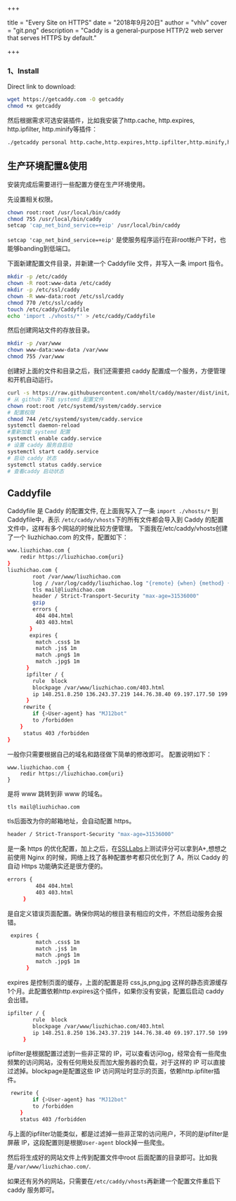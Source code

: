 +++

title = "Every Site on HTTPS"
date = "2018年9月20日"
author = "vhlv"
cover = "git.png"
description = "Caddy is a general-purpose HTTP/2 web server that serves HTTPS by default."

+++

### 1、Install

Direct link to download: 

```bash
wget https://getcaddy.com -O getcaddy
chmod +x getcaddy
```

然后根据需求可选安装插件，比如我安装了http.cache, http.expires, http.ipfilter, http.minify等插件：

```bash
./getcaddy personal http.cache,http.expires,http.ipfilter,http.minify,http.nobots,http.ratelimit
```



## 生产环境配置&使用

安装完成后需要进行一些配置方便在生产环境使用。

先设置相关权限。

```sh
chown root:root /usr/local/bin/caddy
chmod 755 /usr/local/bin/caddy
setcap 'cap_net_bind_service=+eip' /usr/local/bin/caddy
```

`setcap 'cap_net_bind_service=+eip'` 是使服务程序运行在非root帐户下时，也能够banding到低端口。

下面新建配置文件目录，并新建一个 Caddyfile 文件，并写入一条 import 指令。

```sh
mkdir -p /etc/caddy
chown -R root:www-data /etc/caddy
mkdir -p /etc/ssl/caddy
chown -R www-data:root /etc/ssl/caddy
chmod 770 /etc/ssl/caddy
touch /etc/caddy/Caddyfile
echo 'import ./vhosts/*' > /etc/caddy/Caddyfile
```

然后创建网站文件的存放目录。

```bash
mkdir -p /var/www
chown www-data:www-data /var/www
chmod 755 /var/www
```

创建好上面的文件和目录之后，我们还需要把 caddy 配置成一个服务，方便管理和开机自动运行。

```bash
curl -s https://raw.githubusercontent.com/mholt/caddy/master/dist/init/linux-systemd/caddy.service -o /etc/systemd/system/caddy.service
# 从 github 下载 systemd 配置文件
chown root:root /etc/systemd/system/caddy.service   
# 配置权限
chmod 744 /etc/systemd/system/caddy.service
systemctl daemon-reload         
#重新加载 systemd 配置
systemctl enable caddy.service  
# 设置 caddy 服务自启动
systemctl start caddy.service   
# 启动 caddy 状态
systemctl status caddy.service
# 查看caddy 启动状态

```

## Caddyfile

Caddyfile 是 Caddy 的配置文件, 在上面我写入了一条 `import ./vhosts/*` 到Caddyfile中，表示 `/etc/caddy/vhosts`下的所有文件都会导入到 Caddy 的配置文件中，这样有多个网站的时候比较方便管理。 下面我在/etc/caddy/vhosts创建了一个 liuzhichao.com 的文件，配置如下：

```bash
www.liuzhichao.com {
    redir https://liuzhichao.com{uri}
}
liuzhichao.com {
        root /var/www/liuzhichao.com
        log / /var/log/caddy/liuzhichao.log "{remote} {when} {method} {uri} {proto} {status} {size} {>User-Agent} {latency}"
        tls mail@liuzhichao.com
        header / Strict-Transport-Security "max-age=31536000"
        gzip
        errors {
         404 404.html
         403 403.html
       }
       expires {
         match .css$ 1m
         match .js$ 1m
         match .png$ 1m
         match .jpg$ 1m
      }
      ipfilter / {
        rule  block
        blockpage /var/www/liuzhichao.com/403.html
        ip 148.251.8.250 136.243.37.219 144.76.38.40 69.197.177.50 199.58.86.211 5.9.97.200 144.76.91.79
      }
     rewrite {
        if {>User-agent} has "MJ12bot"
        to /forbidden
    }
     status 403 /forbidden
}
```

一般你只需要根据自己的域名和路径做下简单的修改即可。 配置说明如下：

```
www.liuzhichao.com {
    redir https://liuzhichao.com{uri}
}
```

是将 www 跳转到非 www 的域名。

```bash
tls mail@liuzhichao.com
```

tls后面改为你的邮箱地址，会自动配置 https。

```bash
header / Strict-Transport-Security "max-age=31536000"
```

是一条 https 的优化配置，加上之后，在[SSLLabs](https://www.ssllabs.com/ssltest/analyze.html?d=liuzhichao.com&hideResults=on)上测试评分可以拿到A+,想想之前使用 Nginx 的时候，网络上找了各种配置参考都只优化到了 A，所以 Caddy 的自动 Https 功能确实还是很方便的。

```bash
errors {
         404 404.html
         403 403.html
     }
```

是自定义错误页面配置。确保你网站的根目录有相应的文件，不然启动服务会报错。

```bash
 expires {
         match .css$ 1m
         match .js$ 1m
         match .png$ 1m
         match .jpg$ 1m
      }
```

expires 是控制页面的缓存，上面的配置是将 css,js,png,jpg 这样的静态资源缓存1个月。此配置依赖http.expires这个插件，如果你没有安装，配置后启动 caddy 会出错。

```bash
ipfilter / {
        rule  block
        blockpage /var/www/liuzhichao.com/403.html
        ip 148.251.8.250 136.243.37.219 144.76.38.40 69.197.177.50 199.58.86.211 5.9.97.200 144.76.91.79
     }
```

ipfilter是根据配置过滤到一些非正常的 IP，可以查看访问log，经常会有一些爬虫频繁的访问网站，没有任何用处反而加大服务器的负载，对于这样的 IP 可以直接过滤掉。blockpage是配置这些 IP 访问网址时显示的页面，依赖http.ipfilter插件。

```bash
 rewrite {
        if {>User-agent} has "MJ12bot"
        to /forbidden
    }
    status 403 /forbidden
```

与上面的ipfilter功能类似，都是过滤掉一些非正常的访问用户，不同的是ipfilter是屏蔽 IP，这段配置则是根据`User-agent` block掉一些爬虫。

然后将生成好的网站文件上传到配置文件中root 后面配置的目录即可。比如我是`/var/www/liuzhichao.com/`.

如果还有另外的网站，只需要在`/etc/caddy/vhosts`再新建一个配置文件重启下 caddy 服务即可。

